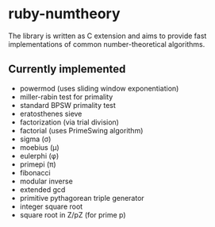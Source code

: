# ruby-numtheory

The library is written as C extension and aims to provide fast implementations of common number-theoretical algorithms.

## Currently implemented

* powermod (uses sliding window exponentiation)
* miller-rabin test for primality
* standard BPSW primality test
* eratosthenes sieve
* factorization (via trial division)
* factorial (uses PrimeSwing algorithm)
* sigma (σ)
* moebius (μ)
* eulerphi (φ)
* primepi (π)
* fibonacci
* modular inverse
* extended gcd
* primitive pythagorean triple generator
* integer square root
* square root in Z/pZ (for prime p)
